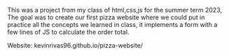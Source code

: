 This was a project from my class of html,css,js for the summer term 2023, The goal was to create our first pizza website where we could put in practice all the concepts we learned in class, it implements a form with a few lines of JS to calculate the order total. 

Website: kevinrivas96.github.io/pizza-website/
